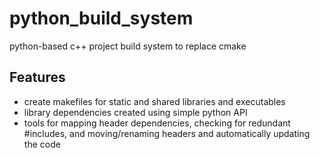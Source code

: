 # python_build_system
python-based c++ project build system to replace cmake

## Features
- create makefiles for static and shared libraries and executables
- library dependencies created using simple python API
- tools for mapping header dependencies, checking for redundant #includes, and moving/renaming headers and automatically updating the code

